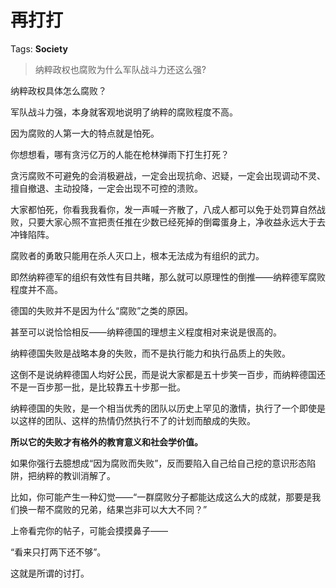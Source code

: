 # 再打打

Tags: **Society**

> 纳粹政权也腐败为什么军队战斗力还这么强?



纳粹政权具体怎么腐败？

军队战斗力强，本身就客观地说明了纳粹的腐败程度不高。

因为腐败的人第一大的特点就是怕死。

你想想看，哪有贪污亿万的人能在枪林弹雨下打生打死？

贪污腐败不可避免的会消极避战，一定会出现抗命、迟疑，一定会出现调动不灵、擅自撤退、主动投降，一定会出现不可控的溃败。

大家都怕死，你看我我看你，发一声喊一齐散了，八成人都可以免于处罚算自然战败，只要大家心照不宣把责任推在少数已经死掉的倒霉蛋身上，净收益永远大于去冲锋陷阵。

腐败者的勇敢只能用在杀人灭口上，根本无法成为有组织的武力。

即然纳粹德军的组织有效性有目共睹，那么就可以原理性的倒推——纳粹德军腐败程度并不高。

  


德国的失败并不是因为什么“腐败”之类的原因。

甚至可以说恰恰相反——纳粹德国的理想主义程度相对来说是很高的。

纳粹德国失败是战略本身的失败，而不是执行能力和执行品质上的失败。

这倒不是说纳粹德国人均好公民，而是说大家都是五十步笑一百步，而纳粹德国还不是一百步那一批，是比较靠五十步那一批。

纳粹德国的失败，是一个相当优秀的团队以历史上罕见的激情，执行了一个即使是以这样的团队、这样的热情仍然执行不了的计划而酿成的失败。

**所以它的失败才有格外的教育意义和社会学价值。**

如果你强行去臆想成“因为腐败而失败”，反而要陷入自己给自己挖的意识形态陷阱，把纳粹的教训消解了。

比如，你可能产生一种幻觉——“一群腐败分子都能达成这么大的成就，那要是我们换一帮不腐败的兄弟，结果岂非可以大大不同？”

  


上帝看完你的帖子，可能会摸摸鼻子——

“看来只打两下还不够”。

  


这就是所谓的讨打。



